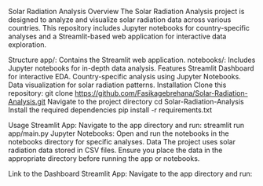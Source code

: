 Solar Radiation Analysis
Overview
The Solar Radiation Analysis project is designed to analyze and visualize solar radiation data across various countries. This repository includes Jupyter notebooks for country-specific analyses and a Streamlit-based web application for interactive data exploration.

Structure
app/: Contains the Streamlit web application.
notebooks/: Includes Jupyter notebooks for in-depth data analysis.
Features
Streamlit Dashboard for interactive EDA.
Country-specific analysis using Jupyter Notebooks.
Data visualization for solar radiation patterns.
Installation
Clone this repository:
git clone https://github.com/Fasikagebrehana/Solar-Radiation-Analysis.git
Navigate to the project directory
cd Solar-Radiation-Analysis
Install the required dependencies
pip install -r requirements.txt



Usage
Streamlit App: Navigate to the app directory and run:
streamlit run app/main.py
Jupyter Notebooks: Open and run the notebooks in the notebooks directory for specific analyses.
Data
The project uses solar radiation data stored in CSV files. Ensure you place the data in the appropriate directory before running the app or notebooks.




Link to the Dashboard
Streamlit App: Navigate to the app directory and run:
